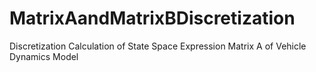 # MatrixAandMatrixBDiscretization
Discretization Calculation of State Space Expression Matrix A of Vehicle Dynamics Model
